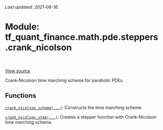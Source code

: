 <!--
This file is generated by a tool. Do not edit directly.
For open-source contributions the docs will be updated automatically.
-->

*Last updated: 2021-06-16.*

<div itemscope itemtype="http://developers.google.com/ReferenceObject">
<meta itemprop="name" content="tf_quant_finance.math.pde.steppers.crank_nicolson" />
<meta itemprop="path" content="Stable" />
</div>

# Module: tf_quant_finance.math.pde.steppers.crank_nicolson

<!-- Insert buttons and diff -->

<table class="tfo-notebook-buttons tfo-api" align="left">
</table>

<a target="_blank" href="https://github.com/google/tf-quant-finance/blob/master/tf_quant_finance/math/pde/steppers/crank_nicolson.py">View source</a>



Crank-Nicolson time marching scheme for parabolic PDEs.



## Functions

[`crank_nicolson_scheme(...)`](../../../../tf_quant_finance/math/pde/steppers/crank_nicolson/crank_nicolson_scheme.md): Constructs the time marching scheme.

[`crank_nicolson_step(...)`](../../../../tf_quant_finance/math/pde/steppers/crank_nicolson/crank_nicolson_step.md): Creates a stepper function with Crank-Nicolson time marching scheme.

